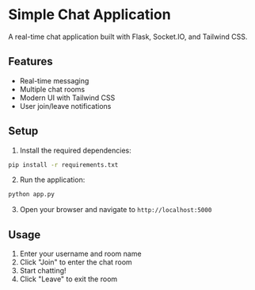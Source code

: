 # Simple Chat Application

A real-time chat application built with Flask, Socket.IO, and Tailwind CSS.

## Features

- Real-time messaging
- Multiple chat rooms
- Modern UI with Tailwind CSS
- User join/leave notifications

## Setup

1. Install the required dependencies:
```bash
pip install -r requirements.txt
```

2. Run the application:
```bash
python app.py
```

3. Open your browser and navigate to `http://localhost:5000`

## Usage

1. Enter your username and room name
2. Click "Join" to enter the chat room
3. Start chatting!
4. Click "Leave" to exit the room
